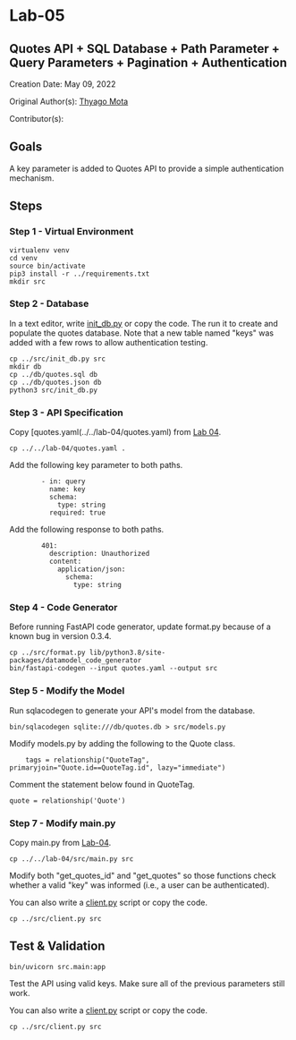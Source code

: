 # Lab-05

## Quotes API + SQL Database + Path Parameter + Query Parameters + Pagination + Authentication

Creation Date: May 09, 2022

Original Author(s): [Thyago Mota](https://github.com/thyagomota)

Contributor(s): 

## Goals

A key parameter is added to Quotes API to provide a simple authentication mechanism. 

## Steps

### Step 1 - Virtual Environment

```
virtualenv venv
cd venv
source bin/activate
pip3 install -r ../requirements.txt
mkdir src
```

### Step 2 - Database

In a text editor, write [init_db.py](src/init_db.py) or copy the code. The run it to create and populate the quotes database. Note that a new table named "keys" was added with a few rows to allow authentication testing. 

```
cp ../src/init_db.py src
mkdir db
cp ../db/quotes.sql db
cp ../db/quotes.json db
python3 src/init_db.py
```

### Step 3 - API Specification

Copy [quotes.yaml(../../lab-04/quotes.yaml) from [Lab 04](../lab-04). 

```
cp ../../lab-04/quotes.yaml .
```

Add the following key parameter to both paths. 

```
        - in: query
          name: key
          schema: 
            type: string
          required: true 
```

Add the following response to both paths. 

```
        401: 
          description: Unauthorized
          content:
            application/json:
              schema: 
                type: string
```

### Step 4 - Code Generator

Before running FastAPI code generator, update format.py because of a known bug in version 0.3.4.

```
cp ../src/format.py lib/python3.8/site-packages/datamodel_code_generator
bin/fastapi-codegen --input quotes.yaml --output src
``` 

### Step 5 - Modify the Model

Run sqlacodegen to generate your API's model from the database. 

```
bin/sqlacodegen sqlite:///db/quotes.db > src/models.py
```

Modify models.py by adding the following to the Quote class. 

```
    tags = relationship("QuoteTag", primaryjoin="Quote.id==QuoteTag.id", lazy="immediate") 
```

Comment the statement below found in QuoteTag. 

```
quote = relationship('Quote')
```

### Step 7 - Modify main.py

Copy main.py from [Lab-04](../lab-04). 

```
cp ../../lab-04/src/main.py src
```

Modify both "get_quotes_id" and "get_quotes" so those functions check whether a valid "key" was informed (i.e., a user can be authenticated).

You can also write a [client.py](src/client.py) script or copy the code.

```
cp ../src/client.py src
```

## Test & Validation

```
bin/uvicorn src.main:app
```

Test the API using valid keys. Make sure all of the previous parameters still work.


You can also write a [client.py](src/client.py) script or copy the code.

```
cp ../src/client.py src
```